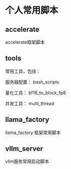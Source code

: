 # 个人常用脚本

## accelerate

accelerate框架脚本

## tools

常用工具，包括：

服务器配置：  bash_scripts

量化工具：  bf16_to_block_fp8

并发工具：  multi_thread


## llama_factory

llama_factory 框架常用脚本


## vllm_server


vllm服务常用启动脚本
